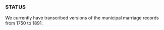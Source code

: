 ### STATUS
We currently have transcribed versions of the municipal marriage records from 1750 to 1891.
